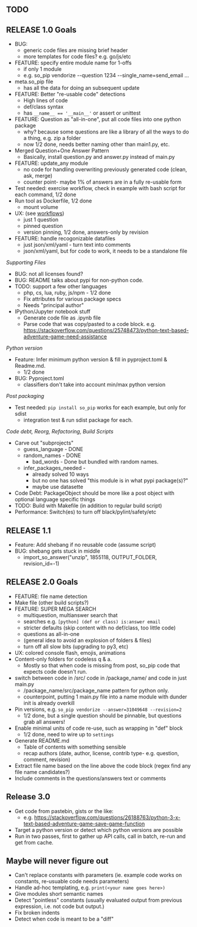 TODO
----

RELEASE 1.0 Goals
-----------------
- BUG:
    - generic code files are missing brief header
    - more templates for code files? e.g. go/js/etc
- FEATURE: specify entire module name for 1-offs
    - if only 1 module
    - e.g. so_pip vendorize --question 1234 --single_name=send_email ...
- meta.so_pip file
    - has all the data for doing an subsequent update
- FEATURE: Better "re-usable code" detections
    - High lines of code
    - def/class syntax
    - has `__name__ == '__main__'` or assert or unittest
- FEATURE: Question as "all-in-one", put all code files into one python package
    - why? because some questions are like a library of all the ways to do a thing, e.g. zip a folder
    - now 1/2 done, needs better naming other than main1.py, etc.
- Merged Question+One Answer Pattern
    - Basically, install question.py and answer.py instead of main.py
- FEATURE: update_any module
    - no code for handling overwriting previously generated code (clean, ask, merge)
    - counter point- maybe 1% of answers are in a fully re-usable form
- Test needed: exercise workflow, check in example with bash script for each command, 1/2 done
- Run tool as Dockerfile, 1/2 done
    - mount volume
- UX: (see [workflows](workflows.md))
    - just 1 question
    - pinned question
    - version pinning, 1/2 done, answers-only by revision
- FEATURE: handle recogonizable datafiles
    - just json/xml/yaml - turn text into comments
    - json/xml/yaml, but for code to work, it needs to be a standalone file

*Supporting Files*
- BUG: not all licenses found?
- BUG: README talks about pypi for non-python code.
- TODO: support a few other languages
    - php, cs, lua, ruby, js/npm - 1/2 done
    - Fix attributes for various package specs
    - Needs "principal author"
- IPython/Jupyter notebook stuff
   - Generate code file as .ipynb file
   - Parse code that was copy/pasted to a code block.
     e.g. https://stackoverflow.com/questions/25748473/python-text-based-adventure-game-need-assistance

*Python version*
- Feature: Infer minimum python version & fill in pyproject.toml & Readme.md.
    - 1/2 done
- BUG: Pyproject.toml
    - classifiers don't take into account min/max python version

*Post packaging*
- Test needed: `pip install so_pip` works for each example, but only for sdist
    - integration test & run sdist package for each.

*Code debt, Reorg, Refactoring, Build Scripts*
- Carve out "subprojects"
    - guess_language - DONE
    - random_names - DONE
        - bad_words - Done but bundled with random names.
    - infer_packages_needed -
        - already solved 10 ways
        - but no one has solved "this module is in what pypi package(s)?"
        - maybe use datasette
- Code Debt: PackageObject should be more like a post object with optional language specific things
- TODO: Build with Makefile (in addition to regular build script)
- Performance: Switch(es) to turn off black/pylint/safety/etc

RELEASE 1.1
------------
- Feature: Add shebang if no reusable code (assume script)
- BUG: shebang gets stuck in middle
    - import_so_answer("unzip", 1855118, OUTPUT_FOLDER, revision_id=-1)

RELEASE 2.0 Goals
-----------------
- FEATURE: file name detection
- Make file (other build scripts?)
- FEATURE: SUPER MEGA SEARCH
    - multiquestion, multianswer search that
    - searches e.g. `[python] (def or class) is:answer email`
    - stricter defaults (skip content with no def/class, too little code)
    - questions as all-in-one
    - (general idea to avoid an explosion of folders & files)
    - turn off all slow bits (upgrading to py3, etc)
- UX: colored console flash, emojis, animations
- Content-only folders for codeless q & a.
    - Mostly so that when code is missing from post, so_pip code that expects code doesn't run.
- switch between code in /src/ code in /package_name/ and code in just main.py
    - /package_name/src/package_name pattern for python only.
    - counterpoint, putting 1 main.py file into a name module with dunder init is already overkill
- Pin versions, e.g. `so_pip vendorize --answer=31049648 --revision=2`
    - 1/2 done, but a single question should be pinnable, but questions grab all answers!
- Enable minimal units of code re-use, such as wrapping in "def" block
    - 1/2 done, need to wire up to `settings`
- Generate README.md
    - Table of contents with something sensible
    - recap authors (date, author, license, contrib type- e.g. question, comment, revision)
- Extract file name based on the line above the code block (regex find any file name candidates?)
- Include comments in the questions/answers text or comments

Release 3.0
-----------
- Get code from pastebin, gists or the like:
   - e.g. https://stackoverflow.com/questions/26188763/python-3-x-text-based-adventure-game-save-game-function
- Target a python version or detect which python versions are possible
- Run in two passes, first to gather up API calls, call in batch, re-run and get from cache.

Maybe will never figure out
------
- Can't replace constants with parameters (ie. example code works on constants, re-usuable code needs parameters)
- Handle ad-hoc templating, e.g. `print(<your name goes here>)`
- Give modules short semantic names
- Detect "pointless" constants (usually evaluated output from previous expression, i.e. not code but output.)
- Fix broken indents
- Detect when code is meant to be a "diff"

